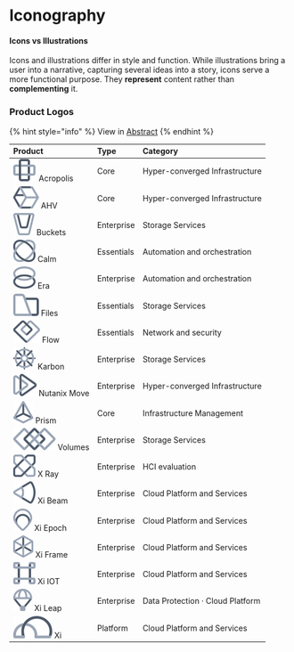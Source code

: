 # Iconography

#### Icons vs Illustrations

Icons and illustrations differ in style and function. While illustrations bring a user into a narrative, capturing several ideas into a story, icons serve a more functional purpose. They **represent** content rather than **complementing** it.



### Product Logos

{% hint style="info" %}
View in [Abstract](https://share.goabstract.com/65f23b50-e26e-4fbd-81a1-63d840e5d466)
{% endhint %}

| Product | Type | Category |
| :--- | :--- | :--- |
| ![](../.gitbook/assets/acropolis.svg) Acropolis | Core | Hyper-converged Infrastructure |
| ![](../.gitbook/assets/ahv.svg) AHV | Core | Hyper-converged Infrastructure |
| ![](../.gitbook/assets/buckets.svg) Buckets | Enterprise | Storage Services |
| ![](../.gitbook/assets/calm.svg) Calm | Essentials | Automation and orchestration |
| ![](../.gitbook/assets/era.svg) Era | Enterprise | Automation and orchestration |
| ![](../.gitbook/assets/files.svg) Files | Essentials | Storage Services |
| ![](../.gitbook/assets/flow.svg) Flow | Essentials | Network and security |
| ![](../.gitbook/assets/karbon.svg) Karbon | Enterprise | Storage Services |
| ![](../.gitbook/assets/xtract.svg) Nutanix Move | Enterprise | Hyper-converged Infrastructure |
| ![](../.gitbook/assets/prism_central.svg) Prism | Core | Infrastructure Management |
| ![](../.gitbook/assets/volumes.svg) Volumes | Enterprise | Storage Services |
| ![](../.gitbook/assets/x_ray.svg) X Ray | Enterprise | HCI evaluation |
| ![](../.gitbook/assets/beam.svg) Xi Beam | Enterprise | Cloud Platform and Services |
| ![](../.gitbook/assets/epoch.svg) Xi Epoch | Enterprise | Cloud Platform and Services |
| ![](../.gitbook/assets/frame.svg) Xi Frame | Enterprise | Cloud Platform and Services |
| ![](../.gitbook/assets/xi_iot.svg) Xi IOT | Enterprise | Cloud Platform and Services |
| ![](../.gitbook/assets/xi_leap.svg) Xi Leap | Enterprise | Data Protection · Cloud Platform |
| ![](../.gitbook/assets/xi.svg) Xi  | Platform | Cloud Platform and Services |

